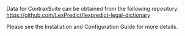 Data for ContraxSuite can be obtained from the following repository:
https://github.com/LexPredict/lexpredict-legal-dictionary

Please see the Installation and Configuration Guide for more details.